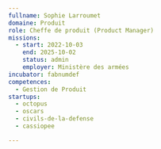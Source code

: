 ```yaml
---
fullname: Sophie Larroumet
domaine: Produit
role: Cheffe de produit (Product Manager)
missions:
  - start: 2022-10-03
    end: 2025-10-02
    status: admin
    employer: Ministère des armées
incubator: fabnumdef
competences:
  - Gestion de Produit
startups:
  - octopus
  - oscars
  - civils-de-la-defense
  - cassiopee

---
```


